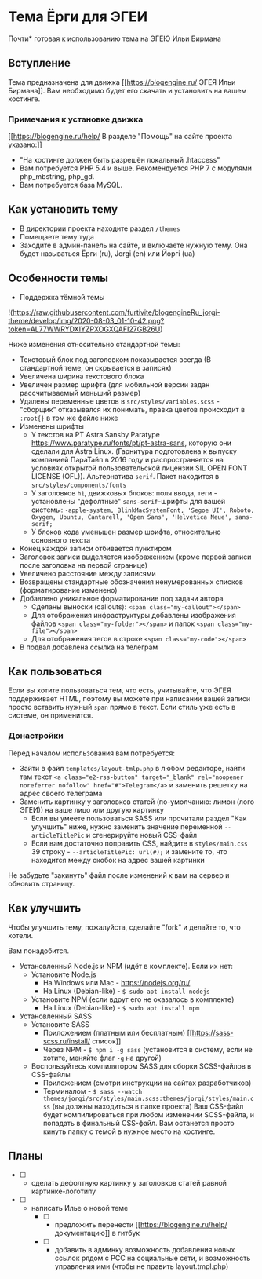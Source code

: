 # Тема Ёрги для ЭГЕИ
Почти* готовая к использованию тема на ЭГЕЮ Ильи Бирмана

## Вступление
Тема предназначена для движка [[https://blogengine.ru/ ЭГЕЯ Ильи Бирмана]]. Вам необходимо будет его скачать и установить на вашем хостинге. 

### Примечания к установке движка
[[https://blogengine.ru/help/ В разделе "Помощь" на сайте проекта указано:]]
- "На хостинге должен быть разрешён локальный .htaccess"
- Вам потребуется PHP 5.4 и выше. Рекомендуется PHP 7 с модулями php_mbstring, php_gd.
- Вам потребуется база MySQL.

## Как установить тему
- В директории проекта находите раздел `/themes`
- Помещаете тему туда
- Заходите в админ-панель на сайте, и включаете нужную тему. Она будет называться Ёрги (ru), Jorgi (en) или Йоргi (ua)

## Особенности темы
- Поддержка тёмной темы

!(https://raw.githubusercontent.com/furtivite/blogengineRu_jorgi-theme/develop/img/2020-08-03_01-10-42.png?token=AL77WWRYDXIYZPXOGXQAFI27GB26U)

Ниже изменения относительно стандартной темы:

- Текстовый блок под заголовком показывается всегда (В стандартной теме, он скрывается в записях)
- Увеличена ширина текстового блока
- Увеличен размер шрифта (для мобильной версии задан рассчитываемый меньший размер)
- Удалены переменные цветов в `src/styles/variables.scss` - "сборщик" отказывался их понимать, правка цветов происходит в `:root{}` в том же файле ниже
- Изменены шрифты
    - У текстов на PT Astra Sansby Paratype https://www.paratype.ru/fonts/pt/pt-astra-sans, которую они сделали для Astra Linux. (Гарнитура подготовлена к выпуску компанией ПараТайп в 2016 году и распространяется на условиях открытой пользовательской лицензии SIL OPEN FONT LICENSE (OFL)). Альтернатива `serif`. Пакет находится в `src/styles/components/fonts`
    - У заголовков `h1`, движковых блоков: поля ввода, теги - установлены "дефолтные" `sans-serif`-шрифты для вашей системы: `-apple-system, BlinkMacSystemFont, 'Segoe UI', Roboto, Oxygen, Ubuntu, Cantarell, 'Open Sans', 'Helvetica Neue', sans-serif;`
    - У блоков кода уменьшен размер шрифта, относительно основного текста
- Конец каждой записи отбивается пунктиром
- Заголовок записи выделяется изображением (кроме первой записи после заголовка на первой странице)
- Увеличено расстояние между записями
- Возвращены стандартные обозначения ненумерованных списков (форматирование изменено)
- Добавлено уникальное форматирование под задачи автора
    - Сделаны выноски (callouts): `<span class="my-callout"></span>`
    - Для отображения инфраструктуры добавлены изображения файлов `<span class="my-folder"></span>` и папок `<span class="my-file"></span>`
    - Для отображения тегов в строке `<span class="my-code"></span>`
- В подвал добавлена ссылка на телеграм

## Как пользоваться
Если вы хотите пользоваться тем, что есть, учитывайте, что ЭГЕЯ поддерживает HTML, поэтому вы можете при написании вашей записи просто вставить нужный `span` прямо в текст. Если стиль уже есть в системе, он применится.

### Донастройки
Перед началом использования вам потребуется:

- Зайти в файл `templates/layout-tmlp.php` в любом редакторе, найти там текст `<a class="e2-rss-button" target="_blank" rel="noopener noreferrer nofollow" href="#">Telegram</a>` и заменить решетку на адрес своего телеграма
- Заменить картинку у заголовков статей (по-умолчанию: лимон (лого ЭГЕИ)) на ваше лицо или другую картинку
    - Если вы умеете пользоваться SASS или прочитали раздел "Как улучшить" ниже, нужно заменить значение переменной `--articleTitlePic` и сгенерируйте новый CSS-файл
    - Если вам достаточно поправить CSS, найдите в `styles/main.css` 39 строку - `--articleTitlePic: url(#);` и замените то, что находится между скобок на адрес вашей картинки

Не забудьте "закинуть" файл после изменений к вам на сервер и обновить страницу.

## Как улучшить
Чтобы улучшить тему, пожалуйста, сделайте "fork" и делайте то, что хотели. 

Вам понадобится. 

- Установленный Node.js и NPM (идёт в комплекте). Если их нет:
    - Установите Node.js
        - На Windows или Mac - https://nodejs.org/ru/
        - На Linux (Debian-like) - `$ sudo apt install nodejs`
    - Установите NPM (если вдруг его не оказалось в комплекте)
        - На Linux (Debian-like) - `$ sudo apt install npm`
- Установленный SASS
    - Установите SASS
        - Приложением (платным или бесплатным) [[https://sass-scss.ru/install/ список]]
        - Через NPM - `$ npm i -g sass` (установится в систему, если не хотите, меняйте флаг `-g` на другой)
    - Воспользуйтесь компилятором SASS для сборки SCSS-файлов в CSS-файлы
        - Приложением (смотри инструкции на сайтах разработчиков)
        - Терминалом - `$ sass --watch themes/jorgi/src/styles/main.scss:themes/jorgi/styles/main.css` (вы должны находиться в папке проекта)
        Ваш CSS-файл будет компилироваться при любом изменении SCSS-файла, и попадать в финальный CSS-файл. Вам останется просто кинуть папку с темой в нужное место на хостинге. 

## Планы
- [ ] - сделать дефолтную картинку у заголовков статей равной картинке-логотипу
- [ ] - написать Илье о новой теме
    - [ ] - предложить перенести [[https://blogengine.ru/help/ документацию]] в гитбук
    - [ ] - добавить в админку возможность добавления новых ссылок рядом с РСС на социальные сети, и возможность управления ими (чтобы не править layout.tmpl.php)
